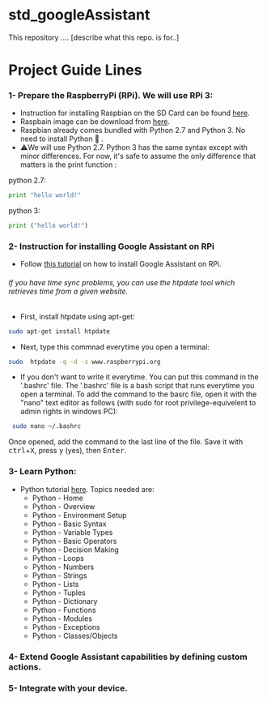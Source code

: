# std_googleAssistant
This repository .... [describe what this repo. is for..]

# Project Guide Lines
### 1- Prepare the RaspberryPi (RPi). We will use RPi 3:
 - Instruction for installing Raspbian on the SD Card can be found [here](https://www.raspberrypi.org/documentation/installation/installing-images/README.md).
 - Raspbain image can be download from [here](https://www.raspberrypi.org/downloads/raspbian/).
 - Raspbian already comes bundled with Python 2.7 and Python 3. No need to install Python 🎉 . 
 - ⚠️We will use Python 2.7. Python 3 has the same syntax except with minor differences. For now, it's safe to assume the only difference that matters is the print function :
 
 
 python 2.7:
```python
print "hello world!"
```

 python 3:
```python
print ("hello world!")
```

### 2- Instruction for installing Google Assistant on RPi
- Follow [this tutorial](https://developers.google.com/assistant/sdk/guides/library/python/) on how to install Google Assistant on RPi.

######  If you have time sync problems, you can use the htpdate tool which retrieves time from a given website.
- First, install htpdate using apt-get:
```bash
sudo apt-get install htpdate 
```

- Next, type this commnad everytime you open a terminal:
```bash
sudo  htpdate -q -d -s www.raspberrypi.org
```

- If you don't want to write it everytime. You can put this command in the '.bashrc' file. The '.bashrc' file is a bash script that runs everytime you open a terminal. To add the command to the basrc file, open it with the "nano" text editor as follows (with sudo for root privilege-equivelent to admin rights in windows PC):
```bash
 sudo nano ~/.bashrc
```
Once opened, add the command to the last line of the file. Save it with <kbd>ctrl</kbd>+<kbd>X</kbd>, press <kbd>y</kbd> (yes), then <kbd>Enter</kbd>.
### 3- Learn Python:
- Python tutorial [here](https://www.tutorialspoint.com/python/index.htm). Topics needed are:
    - Python - Home
    - Python - Overview
    - Python - Environment Setup
    - Python - Basic Syntax
    - Python - Variable Types
    - Python - Basic Operators
    - Python - Decision Making
    - Python - Loops
    - Python - Numbers
    - Python - Strings
    - Python - Lists
    - Python - Tuples
    - Python - Dictionary
    - Python - Functions
    - Python - Modules
    - Python - Exceptions
    - Python - Classes/Objects


### 4- Extend Google Assistant capabilities by defining custom actions.

### 5- Integrate with your device.
